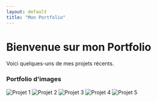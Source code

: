 ```yaml
---
layout: default
title: "Mon Portfolio"
---
```


# Bienvenue sur mon Portfolio

Voici quelques-uns de mes projets récents.

### Portfolio d'images

<div class="portfolio-images">
     <img src="{{ '/assets/images/Photo-1.jpg' | relative_url }}" alt="Projet 1">
    <img src="{{ '/assets/images/Photo-2bis.jpg' | relative_url }}" alt="Projet 2">
    <img src="{{ '/assets/images/exo-application2.jpg' | relative_url }}" alt="Projet 3">
    <img src="{{ '/assets/images/exo-application3.jpg' | relative_url }}" alt="Projet 4">
    <img src="{{ '/assets/images/photo-3.jpg' | relative_url }}" alt="Projet 5">
</div>
